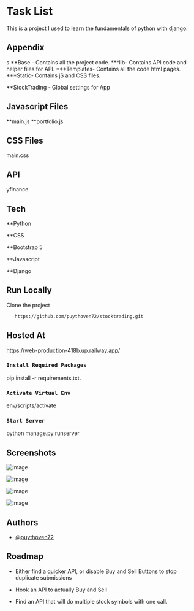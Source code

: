# Task List

This is a project I used to learn the fundamentals of python with django.


## Appendix

s
**Base - Contains all the project code.
***lib- Contains API code and helper files for API.
***Templates- Contains all the code html pages.
***Static- Contains jS and CSS files.

**StockTrading - Global settings for App




## Javascript Files

**main.js
**portfolio.js





## CSS Files
main.css


## API
yfinance


## Tech

**Python

**CSS

**Bootstrap 5

**Javascript

**Django





## Run Locally

Clone the project

```bash
   https://github.com/puythoven72/stocktrading.git
```

## Hosted At
https://web-production-418b.up.railway.app/




### `Install Required Packages`

pip install -r requirements.txt.

### `Activate Virtual Env`
env/scripts/activate

### `Start Server `

python manage.py runserver







## Screenshots

![image](https://user-images.githubusercontent.com/100236688/194644437-902c2a89-af9d-4cd5-ab48-015a5e7258e5.png)

![image](https://user-images.githubusercontent.com/100236688/194644669-e8f0b916-d18e-4ba0-8694-99b61a0999ee.png)

![image](https://user-images.githubusercontent.com/100236688/194644760-1f648591-8e20-4b44-9b53-8f80fea472b2.png)

![image](https://user-images.githubusercontent.com/100236688/194644970-6ddb1861-8cbd-4645-8214-f6bd63f6ead3.png)


## Authors

- [@puythoven72](https://www.github.com/puythoven72)


## Roadmap

- Either find a quicker API, or disable Buy and Sell Buttons to stop duplicate submissions

- Hook an API to actually Buy and Sell

- Find an API that will do multiple stock symbols with one call.









